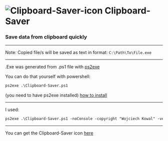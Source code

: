 #  ![Clipboard-Saver-icon](https://user-images.githubusercontent.com/48928433/175969781-007d5cc7-6fd1-4208-b3f0-82469458268e.png) Clipboard-Saver
<h3> Save data from clipboard quickly </h3>

<hr>

Note: Copied file/s will be saved as text in format: `C:\Path\To\File.exe`

<hr>

.Exe was generated from .ps1 file with [ps2exe](https://github.com/MScholtes/PS2EXE)

You can do that yourself with powershell: <br>
```diff
ps2exe .\Clipboard-Saver.ps1
```
(you need to have ps2exe installed) [how to install](https://github.com/MScholtes/PS2EXE#installation)

<hr>

I used: <br>
```diff
ps2exe .\Clipboard-Saver.ps1 -noConsole -copyright "Wojciech Kowal" -version "1.0.0" -iconFile .\Clipboard-Saver-icon.ico
```

<hr>

You can get the Clipboard-Saver icon [here](https://flaticons.net/custom.php?i=w5QIeDTq6WkDszIWIxI4qt7Z5ePi6)
